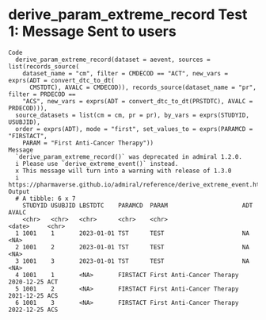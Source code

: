 # derive_param_extreme_record Test 1: Message Sent to users

    Code
      derive_param_extreme_record(dataset = aevent, sources = list(records_source(
        dataset_name = "cm", filter = CMDECOD == "ACT", new_vars = exprs(ADT = convert_dtc_to_dt(
          CMSTDTC), AVALC = CMDECOD)), records_source(dataset_name = "pr", filter = PRDECOD ==
        "ACS", new_vars = exprs(ADT = convert_dtc_to_dt(PRSTDTC), AVALC = PRDECOD))),
      source_datasets = list(cm = cm, pr = pr), by_vars = exprs(STUDYID, USUBJID),
      order = exprs(ADT), mode = "first", set_values_to = exprs(PARAMCD = "FIRSTACT",
        PARAM = "First Anti-Cancer Therapy"))
    Message
      `derive_param_extreme_record()` was deprecated in admiral 1.2.0.
      i Please use `derive_extreme_event()` instead.
      x This message will turn into a warning with release of 1.3.0
      i https://pharmaverse.github.io/admiral/reference/derive_extreme_event.html
    Output
      # A tibble: 6 x 7
        STUDYID USUBJID LBSTDTC    PARAMCD  PARAM                     ADT        AVALC
        <chr>   <chr>   <chr>      <chr>    <chr>                     <date>     <chr>
      1 1001    1       2023-01-01 TST      TEST                      NA         <NA> 
      2 1001    2       2023-01-01 TST      TEST                      NA         <NA> 
      3 1001    3       2023-01-01 TST      TEST                      NA         <NA> 
      4 1001    1       <NA>       FIRSTACT First Anti-Cancer Therapy 2020-12-25 ACT  
      5 1001    2       <NA>       FIRSTACT First Anti-Cancer Therapy 2021-12-25 ACS  
      6 1001    3       <NA>       FIRSTACT First Anti-Cancer Therapy 2022-12-25 ACS  

